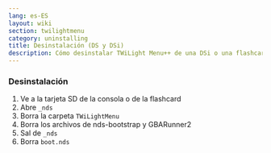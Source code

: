 ```yaml
---
lang: es-ES
layout: wiki
section: twilightmenu
category: uninstalling
title: Desinstalación (DS y DSi)
description: Cómo desinstalar TWiLight Menu++ de una DSi o una flashcard de DS
---
```


### Desinstalación
1. Ve a la tarjeta SD de la consola o de la flashcard
1. Abre `_nds`
1. Borra la carpeta `TWiLightMenu`
1. Borra los archivos de nds-bootstrap y GBARunner2
1. Sal de `_nds`
1. Borra `boot.nds`
